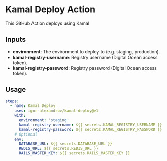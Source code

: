 # Kamal Deploy Action

This GitHub Action deploys using Kamal

## Inputs

- **environment**: The environment to deploy to (e.g. staging, production).
- **kamal-registry-username**: Registry username (Digital Ocean access token).
- **kamal-registry-password**: Registry password (Digital Ocean access token).

## Usage

```yaml
steps:
  - name: Kamal Deploy
    uses: igor-alexandrov/kamal-deploy@v1
    with:
      environment: 'staging'
      kamal-registry-username: ${{ secrets.KAMAL_REGISTRY_USERNAME }}
      kamal-registry-password: ${{ secrets.KAMAL_REGISTRY_PASSWORD }}
    # Optional
    env:
      DATABASE_URL: ${{ secrets.DATABASE_URL }}
      REDIS_URL: ${{ secrets.REDIS_URL }}
      RAILS_MASTER_KEY: ${{ secrets.RAILS_MASTER_KEY }}
